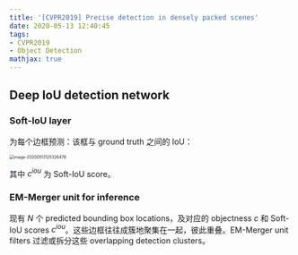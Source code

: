 ```yaml
---
title: '[CVPR2019] Precise detection in densely packed scenes'
date: 2020-05-13 12:40:45
tags:
- CVPR2019
- Object Detection
mathjax: true
---
```


## Deep IoU detection network

### Soft-IoU layer

为每个边框预测：该框与 ground truth 之间的 IoU：

<img src="https://i.loli.net/2020/05/13/96QXnUC3otidlkH.png" alt="image-20200513125326478" style="zoom:50%;" />

其中 $c^{iou}$ 为 Soft-IoU score。

### EM-Merger unit for inference

现有 $N$ 个 predicted bounding  box locations，及对应的 objectness $c$ 和 Soft-IoU scores $c^{iou}$。这些边框往往成簇地聚集在一起，彼此重叠。EM-Merger unit filters 过滤或拆分这些 overlapping detection clusters。